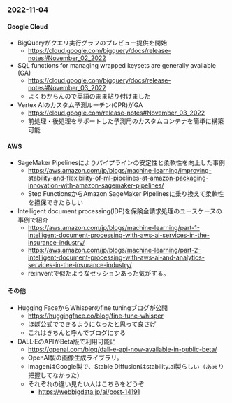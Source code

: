 
### 2022-11-04

#### Google Cloud

- BigQueryがクエリ実行グラフのプレビュー提供を開始
  - https://cloud.google.com/bigquery/docs/release-notes#November_02_2022
- SQL functions for managing wrapped keysets are generally available (GA)
  - https://cloud.google.com/bigquery/docs/release-notes#November_03_2022
  - よくわからんので英語のまま貼り付けました
- Vertex AIのカスタム予測ルーチン(CPR)がGA
  - https://cloud.google.com/release-notes#November_03_2022
  - 前処理・後処理をサポートした予測用のカスタムコンテナを簡単に構築可能


#### AWS

- SageMaker Pipelinesによりパイプラインの安定性と柔軟性を向上した事例
  - https://aws.amazon.com/jp/blogs/machine-learning/improving-stability-and-flexibility-of-ml-pipelines-at-amazon-packaging-innovation-with-amazon-sagemaker-pipelines/
  - Step FunctionsからAmazon SageMaker Pipelinesに乗り換えて柔軟性を担保できたらしい
- Intelligent document processing(IDP)を保険金請求処理のユースケースの事例で紹介
  - https://aws.amazon.com/jp/blogs/machine-learning/part-1-intelligent-document-processing-with-aws-ai-services-in-the-insurance-industry/
  - https://aws.amazon.com/jp/blogs/machine-learning/part-2-intelligent-document-processing-with-aws-ai-and-analytics-services-in-the-insurance-industry/
  - re:inventで似たようなセッションあった気がする。

#### その他

- Hugging FaceからWhisperのfine tuningブログが公開
  - https://huggingface.co/blog/fine-tune-whisper
  - ほぼ公式でできるようになったと思って良さげ
  - これはきちんと呼んでブログにする
- DALL·EのAPIがBeta版で利用可能に
  - https://openai.com/blog/dall-e-api-now-available-in-public-beta/
  - OpenAI製の画像生成ライブラリ。
  - ImagenはGoogle製で、Stable Diffusionはstability.ai製らしい（あまり把握してなかった）
  - それぞれの違い見たい人はこちらをどうぞ
    - https://webbigdata.jp/ai/post-14191